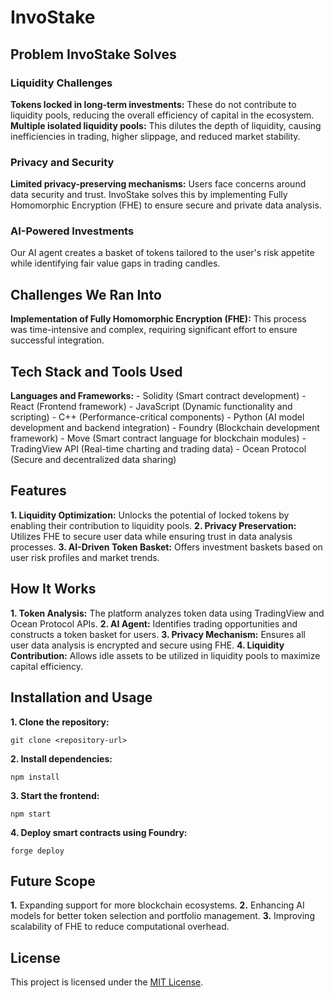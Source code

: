 <h1>InvoStake</h1>

<h2>Problem InvoStake Solves</h2>

<h3>Liquidity Challenges</h3>
<p>
<strong>Tokens locked in long-term investments:</strong> These do not contribute to liquidity pools, reducing the overall efficiency of capital in the ecosystem.  
<strong>Multiple isolated liquidity pools:</strong> This dilutes the depth of liquidity, causing inefficiencies in trading, higher slippage, and reduced market stability.
</p>

<h3>Privacy and Security</h3>
<p>
<strong>Limited privacy-preserving mechanisms:</strong> Users face concerns around data security and trust.  
InvoStake solves this by implementing Fully Homomorphic Encryption (FHE) to ensure secure and private data analysis.
</p>

<h3>AI-Powered Investments</h3>
<p>
Our AI agent creates a basket of tokens tailored to the user's risk appetite while identifying fair value gaps in trading candles.
</p>

<h2>Challenges We Ran Into</h2>
<p>
<strong>Implementation of Fully Homomorphic Encryption (FHE):</strong> This process was time-intensive and complex, requiring significant effort to ensure successful integration.
</p>

<h2>Tech Stack and Tools Used</h2>
<p>
<strong>Languages and Frameworks:</strong>  
- Solidity (Smart contract development)  
- React (Frontend framework)  
- JavaScript (Dynamic functionality and scripting)  
- C++ (Performance-critical components)  
- Python (AI model development and backend integration)  
- Foundry (Blockchain development framework)  
- Move (Smart contract language for blockchain modules)  
- TradingView API (Real-time charting and trading data)  
- Ocean Protocol (Secure and decentralized data sharing)  
</p>

<h2>Features</h2>
<p>
<strong>1. Liquidity Optimization:</strong> Unlocks the potential of locked tokens by enabling their contribution to liquidity pools.  
<strong>2. Privacy Preservation:</strong> Utilizes FHE to secure user data while ensuring trust in data analysis processes.  
<strong>3. AI-Driven Token Basket:</strong> Offers investment baskets based on user risk profiles and market trends.  
</p>

<h2>How It Works</h2>
<p>
<strong>1. Token Analysis:</strong> The platform analyzes token data using TradingView and Ocean Protocol APIs.  
<strong>2. AI Agent:</strong> Identifies trading opportunities and constructs a token basket for users.  
<strong>3. Privacy Mechanism:</strong> Ensures all user data analysis is encrypted and secure using FHE.  
<strong>4. Liquidity Contribution:</strong> Allows idle assets to be utilized in liquidity pools to maximize capital efficiency.  
</p>

<h2>Installation and Usage</h2>
<p>
<strong>1. Clone the repository:</strong>
<pre><code>git clone &lt;repository-url&gt;</code></pre>
<strong>2. Install dependencies:</strong>
<pre><code>npm install</code></pre>
<strong>3. Start the frontend:</strong>
<pre><code>npm start</code></pre>
<strong>4. Deploy smart contracts using Foundry:</strong>
<pre><code>forge deploy</code></pre>
</p>

<h2>Future Scope</h2>
<p>
<strong>1.</strong> Expanding support for more blockchain ecosystems.  
<strong>2.</strong> Enhancing AI models for better token selection and portfolio management.  
<strong>3.</strong> Improving scalability of FHE to reduce computational overhead.  
</p>

<h2>License</h2>
<p>
This project is licensed under the <a href="LICENSE">MIT License</a>.
</p>
